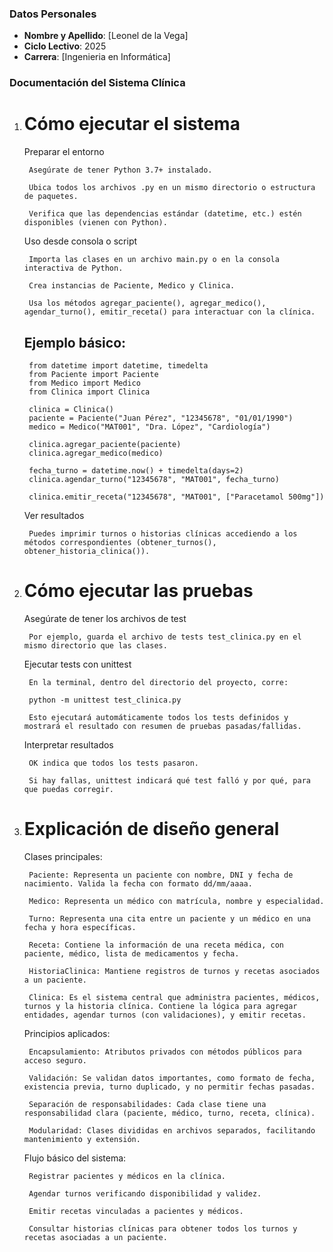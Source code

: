 ### Datos Personales
- **Nombre y Apellido**: [Leonel de la Vega]
- **Ciclo Lectivo**: 2025
- **Carrera**: [Ingenieria en Informática]

### Documentación del Sistema Clínica
1. # Cómo ejecutar el sistema

    Preparar el entorno

        Asegúrate de tener Python 3.7+ instalado.

        Ubica todos los archivos .py en un mismo directorio o estructura de paquetes.

        Verifica que las dependencias estándar (datetime, etc.) estén disponibles (vienen con Python).

    Uso desde consola o script

        Importa las clases en un archivo main.py o en la consola interactiva de Python.

        Crea instancias de Paciente, Medico y Clinica.

        Usa los métodos agregar_paciente(), agregar_medico(), agendar_turno(), emitir_receta() para interactuar con la clínica.

    ## Ejemplo básico:

        from datetime import datetime, timedelta
        from Paciente import Paciente
        from Medico import Medico
        from Clinica import Clinica

        clinica = Clinica()
        paciente = Paciente("Juan Pérez", "12345678", "01/01/1990")
        medico = Medico("MAT001", "Dra. López", "Cardiología")

        clinica.agregar_paciente(paciente)
        clinica.agregar_medico(medico)

        fecha_turno = datetime.now() + timedelta(days=2)
        clinica.agendar_turno("12345678", "MAT001", fecha_turno)

        clinica.emitir_receta("12345678", "MAT001", ["Paracetamol 500mg"])

    Ver resultados

        Puedes imprimir turnos o historias clínicas accediendo a los métodos correspondientes (obtener_turnos(), obtener_historia_clinica()).

2. # Cómo ejecutar las pruebas

    Asegúrate de tener los archivos de test

        Por ejemplo, guarda el archivo de tests test_clinica.py en el mismo directorio que las clases.

    Ejecutar tests con unittest

        En la terminal, dentro del directorio del proyecto, corre:

        python -m unittest test_clinica.py

        Esto ejecutará automáticamente todos los tests definidos y mostrará el resultado con resumen de pruebas pasadas/fallidas.

    Interpretar resultados

        OK indica que todos los tests pasaron.

        Si hay fallas, unittest indicará qué test falló y por qué, para que puedas corregir.

3. # Explicación de diseño general

    Clases principales:

        Paciente: Representa un paciente con nombre, DNI y fecha de nacimiento. Valida la fecha con formato dd/mm/aaaa.

        Medico: Representa un médico con matrícula, nombre y especialidad.

        Turno: Representa una cita entre un paciente y un médico en una fecha y hora específicas.

        Receta: Contiene la información de una receta médica, con paciente, médico, lista de medicamentos y fecha.

        HistoriaClinica: Mantiene registros de turnos y recetas asociados a un paciente.

        Clinica: Es el sistema central que administra pacientes, médicos, turnos y la historia clínica. Contiene la lógica para agregar entidades, agendar turnos (con validaciones), y emitir recetas.

    Principios aplicados:

        Encapsulamiento: Atributos privados con métodos públicos para acceso seguro.

        Validación: Se validan datos importantes, como formato de fecha, existencia previa, turno duplicado, y no permitir fechas pasadas.

        Separación de responsabilidades: Cada clase tiene una responsabilidad clara (paciente, médico, turno, receta, clínica).

        Modularidad: Clases divididas en archivos separados, facilitando mantenimiento y extensión.

    Flujo básico del sistema:

        Registrar pacientes y médicos en la clínica.

        Agendar turnos verificando disponibilidad y validez.

        Emitir recetas vinculadas a pacientes y médicos.

        Consultar historias clínicas para obtener todos los turnos y recetas asociadas a un paciente.